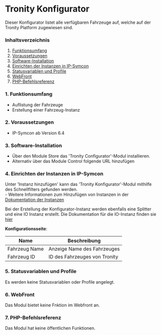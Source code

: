 # Tronity Konfigurator

Dieser Konfigurator listet alle verfügbaren Fahrzeuge auf, welche auf der Tronity Platform zugewiesen sind.

### Inhaltsverzeichnis

1. [Funktionsumfang](#1-funktionsumfang)
2. [Voraussetzungen](#2-voraussetzungen)
3. [Software-Installation](#3-software-installation)
4. [Einrichten der Instanzen in IP-Symcon](#4-einrichten-der-instanzen-in-ip-symcon)
5. [Statusvariablen und Profile](#5-statusvariablen-und-profile)
6. [WebFront](#6-webfront)
7. [PHP-Befehlsreferenz](#7-php-befehlsreferenz)

### 1. Funktionsumfang

* Auflistung der Fahrzeuge
* Erstellung einer Fahrzeug-Instanz

### 2. Voraussetzungen

- IP-Symcon ab Version 6.4

### 3. Software-Installation

* Über den Module Store das 'Tronity Configurator'-Modul installieren.
* Alternativ über das Module Control folgende URL hinzufügen

### 4. Einrichten der Instanzen in IP-Symcon

 Unter 'Instanz hinzufügen' kann das 'Tronity Konfigurator'-Modul mithilfe des Schnellfilters gefunden werden.  
	- Weitere Informationen zum Hinzufügen von Instanzen in der [Dokumentation der Instanzen](https://www.symcon.de/service/dokumentation/konzepte/instanzen/#Instanz_hinzufügen)

Bei der Erstellung der Konfigurator-Instanz werden ebenfalls eine Splitter und eine IO Instanz erstellt. Die Dokumentation für die IO-Instanz finden sie [hier](../TronityCloud/README.md)

__Konfigurationsseite__:

Name     | Beschreibung
-------- | ------------------
Fahrzeug Name | Anzeige Name des Fahrzeuges 
Fahrzeug ID   | ID des Fahrzeuges von Tronity 

### 5. Statusvariablen und Profile

Es werden keine Statusvariablen oder Profile angelegt.

### 6. WebFront

Das Modul bietet keine Fnktion im Webfront an.

### 7. PHP-Befehlsreferenz

Das Modul hat keine öffentlichen Funktionen. 